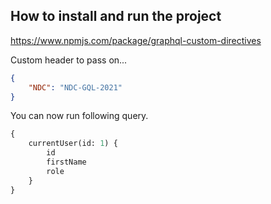 ## How to install and run the project

https://www.npmjs.com/package/graphql-custom-directives

Custom header to pass on...

```json
{
	"NDC": "NDC-GQL-2021"
}
```

You can now run following query.

```graphql
{
	currentUser(id: 1) {
		id
		firstName
		role
	}
}
```
